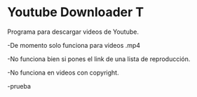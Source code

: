# Youtube Downloader T
Programa para descargar videos de Youtube.

-De momento solo funciona para videos .mp4

-No funciona bien si pones el link de una lista de reproducción.

-No funciona en videos con copyright.

-prueba